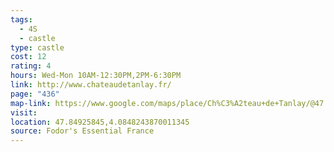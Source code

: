 ```yaml
---
tags:
  - 4S
  - castle
type: castle
cost: 12
rating: 4
hours: Wed-Mon 10AM-12:30PM,2PM-6:30PM
link: http://www.chateaudetanlay.fr/
page: "436"
map-link: https://www.google.com/maps/place/Ch%C3%A2teau+de+Tanlay/@47.8493725,4.0823627,17z/data=!3m1!4b1!4m6!3m5!1s0x47ee77626741ec33:0xb70444f6b3e1c5cc!8m2!3d47.8493689!4d4.0849376!16s%2Fm%2F026dhdz?entry=ttu&g_ep=EgoyMDI0MDkyNS4wIKXMDSoASAFQAw%3D%3D
visit: 
location: 47.84925845,4.0848243870011345
source: Fodor's Essential France
---
```

